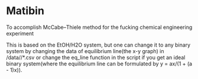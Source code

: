 # Matibin
To accomplish McCabe–Thiele method for the fucking chemical engineering experiment  
  
This is based on the EtOH/H2O system, but one can change it to any binary system by 
changing the data of equilibrium line(the x-y graph) in /data//*.csv or change the 
eq_line function in the script if you get an ideal binary system(where the equilibrium 
line can be formulated by y = ax/(1 + (a - 1)x)).
